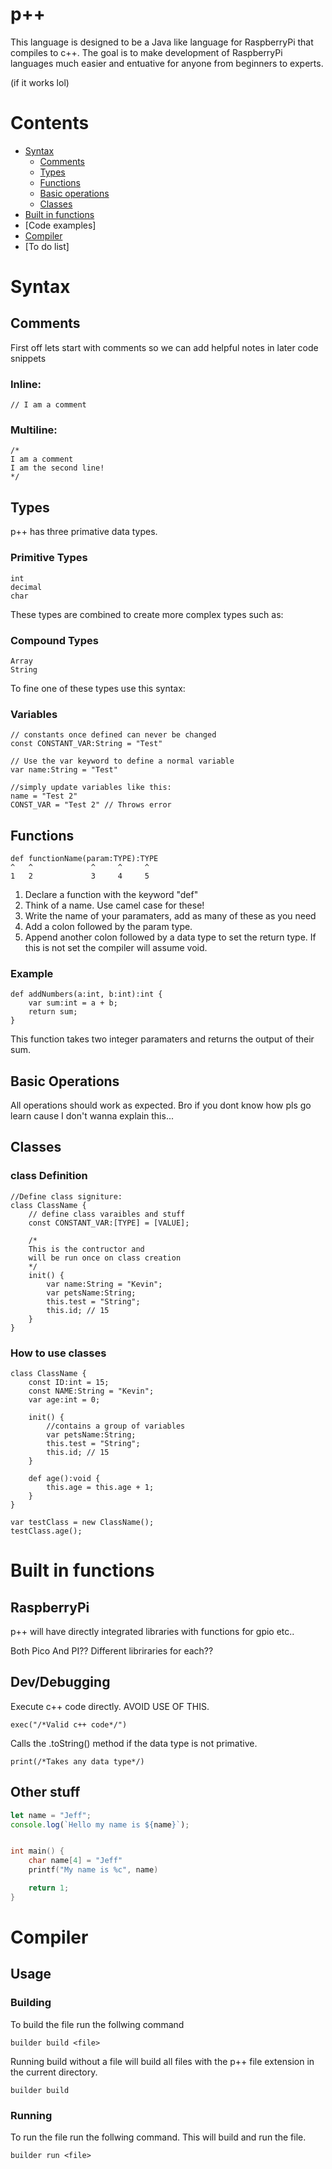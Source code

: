 # p++

This language is designed to be a Java like language for RaspberryPi that compiles to c++. The goal is to make development of RaspberryPi languages much easier and entuative for anyone from beginners to experts.

(if it works lol)

# Contents

- [Syntax](#syntax)
  - [Comments](#comments)
  - [Types](#types)
  - [Functions](#functions)
  - [Basic operations](#basic-operations)
  - [Classes](#classes)
- [Built in functions](#built-in-functions)
- [Code examples]
- [Compiler](#compiler)
- [To do list]

# Syntax

## Comments

First off lets start with comments so we can add helpful notes in later code snippets

### Inline:

```
// I am a comment
```

### Multiline:

```
/*
I am a comment
I am the second line!
*/
```

## Types

p++ has three primative data types.

### Primitive Types

```
int
decimal
char
```

These types are combined to create more complex types such as:

### Compound Types

```
Array
String
```

To fine one of these types use this syntax:

### Variables

```
// constants once defined can never be changed
const CONSTANT_VAR:String = "Test"

// Use the var keyword to define a normal variable
var name:String = "Test"

//simply update variables like this:
name = "Test 2"
CONST_VAR = "Test 2" // Throws error
```

## Functions

```
def functionName(param:TYPE):TYPE
^   ^             ^     ^     ^
1   2             3     4     5
```

1. Declare a function with the keyword "def"
2. Think of a name. Use camel case for these!
3. Write the name of your paramaters, add as many of these as you need
4. Add a colon followed by the param type.
5. Append another colon followed by a data type to set the return type. If this is not set the compiler will assume void.

### Example

```
def addNumbers(a:int, b:int):int {
    var sum:int = a + b;
    return sum;
}
```

This function takes two integer paramaters and returns the output of their sum.

## Basic Operations

All operations should work as expected. Bro if you dont know how pls go learn cause I don't wanna explain this...

## Classes

### class Definition

```
//Define class signiture:
class ClassName {
    // define class varaibles and stuff
    const CONSTANT_VAR:[TYPE] = [VALUE];

    /*
    This is the contructor and
    will be run once on class creation
    */
    init() {
        var name:String = "Kevin";
        var petsName:String;
        this.test = "String";
        this.id; // 15
    }
}
```

### How to use classes

```
class ClassName {
    const ID:int = 15;
    const NAME:String = "Kevin";
    var age:int = 0;

    init() {
        //contains a group of variables
        var petsName:String;
        this.test = "String";
        this.id; // 15
    }

    def age():void {
        this.age = this.age + 1;
    }
}

var testClass = new ClassName();
testClass.age();

```

# Built in functions

## RaspberryPi

p++ will have directly integrated libraries with functions for gpio etc..

Both Pico And PI?? Different libriraries for each??

## Dev/Debugging

Execute c++ code directly. AVOID USE OF THIS.

```
exec("/*Valid c++ code*/")
```

Calls the .toString() method if the data type is not primative.

```
print(/*Takes any data type*/)
```

## Other stuff

```js
let name = "Jeff";
console.log(`Hello my name is ${name}`);
```

```c++

int main() {
    char name[4] = "Jeff"
    printf("My name is %c", name)

    return 1;
}

```

# Compiler

## Usage

### Building

To build the file run the follwing command

```
builder build <file>
```

Running build without a file will build all files with the p++ file extension in the current directory.

```
builder build
```

### Running

To run the file run the follwing command. This will build and run the file.

```
builder run <file>
```
